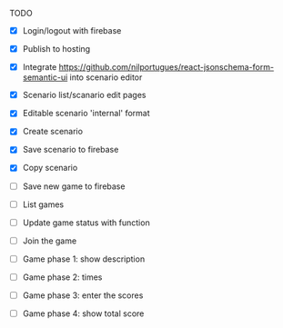TODO

- [x] Login/logout with firebase
- [x] Publish to hosting
- [x] Integrate https://github.com/nilportugues/react-jsonschema-form-semantic-ui into scenario editor
- [x] Scenario list/scanario edit pages
- [x] Editable scenario 'internal' format
- [x] Create scenario
- [x] Save scenario to firebase
- [x] Copy scenario
- [ ] Save new game to firebase
- [ ] List games
- [ ] Update game status with function
- [ ] Join the game
- [ ] Game phase 1: show description
- [ ] Game phase 2: times
- [ ] Game phase 3: enter the scores
- [ ] Game phase 4: show total score

